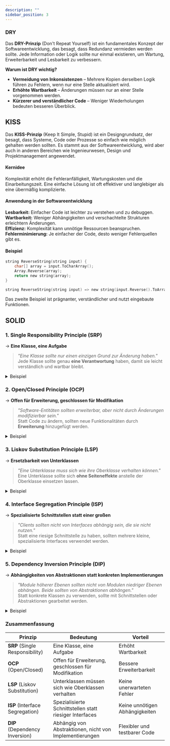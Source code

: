 ```yaml
---
description: ""
sidebar_position: 3
---
```

### DRY
Das **DRY-Prinzip** (Don't Repeat Yourself) ist ein fundamentales Konzept der Softwareentwicklung, das besagt, dass Redundanz vermieden werden sollte. Jede Information oder Logik sollte nur einmal existieren, um Wartung, Erweiterbarkeit und Lesbarkeit zu verbessern.

**Warum ist DRY wichtig?**
- **Vermeidung von Inkonsistenzen** – Mehrere Kopien derselben Logik führen zu Fehlern, wenn nur eine Stelle aktualisiert wird.
- **Erhöhte Wartbarkeit** – Änderungen müssen nur an einer Stelle vorgenommen werden.
- **Kürzerer und verständlicher Code** – Weniger Wiederholungen bedeuten besseren Überblick.

## KISS
Das **KISS-Prinzip** (Keep It Simple, Stupid) ist ein Designgrundsatz, der besagt, dass Systeme, Code oder Prozesse so einfach wie möglich gehalten werden sollten. Es stammt aus der Softwareentwicklung, wird aber auch in anderen Bereichen wie Ingenieurwesen, Design und Projektmanagement angewendet.

#### Kernidee  
Komplexität erhöht die Fehleranfälligkeit, Wartungskosten und die Einarbeitungszeit. Eine einfache Lösung ist oft effektiver und langlebiger als eine übermäßig komplizierte.

#### Anwendung in der Softwareentwicklung  
**Lesbarkeit:** Einfacher Code ist leichter zu verstehen und zu debuggen.  
**Wartbarkeit:** Weniger Abhängigkeiten und verschachtelte Strukturen erleichtern Änderungen.  
**Effizienz:** Komplexität kann unnötige Ressourcen beanspruchen.  
**Fehlerminimierung:** Je einfacher der Code, desto weniger Fehlerquellen gibt es.  

#### Beispiel
```c title="Schlecht (zu kompliziert)"
string ReverseString(string input) {
    char[] array = input.ToCharArray();
    Array.Reverse(array);
    return new string(array);
}
```
```c title="Einfacher (KISS)"
string ReverseString(string input) => new string(input.Reverse().ToArray());
```
Das zweite Beispiel ist prägnanter, verständlicher und nutzt eingebaute Funktionen.
## SOLID

### 1. Single Responsibility Principle (SRP)
 -> **Eine Klasse, eine Aufgabe**

> _"Eine Klasse sollte nur einen einzigen Grund zur Änderung haben."_  
> Jede Klasse sollte genau **eine Verantwortung** haben, damit sie leicht verständlich und wartbar bleibt.

<details>
<summary>Beispiel</summary>

```c title="Schlecht"
class Report {
    public void GenerateReport() { /* Report generieren */ }
    public void SaveToFile() { /* Datei speichern */ }
}
```
```c title="Besser"
class Report {
    public void Generate() { /* Report generieren */ }
}

class ReportSaver {
    public void SaveToFile(Report report) { /* Datei speichern */ }
}

```
**Trennung von Berichtserstellung und Speichern.**  
</details>

### 2. Open/Closed Principle (OCP)
-> **Offen für Erweiterung, geschlossen für Modifikation**

> _"Software-Entitäten sollten erweiterbar, aber nicht durch Änderungen modifizierbar sein."_  
> Statt Code zu ändern, sollten neue Funktionalitäten durch **Erweiterung** hinzugefügt werden.

<details>
<summary>Beispiel</summary>

```c title="Schlecht"
class PaymentProcessor {
    public void ProcessPayment(string type) {
        if (type == "CreditCard") { /* Kreditkarte */ }
        else if (type == "PayPal") { /* PayPal */ }
    }
}
```
```c title="Besser"
interface IPaymentMethod {
    void Pay();
}

class CreditCardPayment : IPaymentMethod {
    public void Pay() { /* Kreditkarte */ }
}

class PayPalPayment : IPaymentMethod {
    public void Pay() { /* PayPal */ }
}

class PaymentProcessor {
    public void ProcessPayment(IPaymentMethod payment) {
        payment.Pay();
    }
}
```
**Leicht erweiterbar ohne bestehende Code-Änderungen.**  
</details>

### 3. Liskov Substitution Principle (LSP)
-> **Ersetzbarkeit von Unterklassen**

> _"Eine Unterklasse muss sich wie ihre Oberklasse verhalten können."_  
> Eine Unterklasse sollte sich **ohne Seiteneffekte** anstelle der Oberklasse einsetzen lassen.

<details>
<summary>Beispiel</summary>

```c title="Schlecht"
class Bird {
    public virtual void Fly() { }
}

class Penguin : Bird {
    public override void Fly() {
        throw new NotImplementedException(); // ❌ Pinguine können nicht fliegen!
    }
}
```
```c title="Besser"
abstract class Bird { }
interface IFlyable { void Fly(); }

class Sparrow : Bird, IFlyable {
    public void Fly() { /* Fliegen */ }
}

class Penguin : Bird { /* Kein Fly() notwendig */ }
```
**Pinguine müssen nicht fliegen können.**  
</details>

### 4. Interface Segregation Principle (ISP)
-> **Spezialisierte Schnittstellen statt einer großen**

> _"Clients sollten nicht von Interfaces abhängig sein, die sie nicht nutzen."_  
> Statt eine riesige Schnittstelle zu haben, sollten mehrere kleine, spezialisierte Interfaces verwendet werden.

<details>
<summary>Beispiel</summary>

```c title="Schlecht"
interface IWorker {
    void Work();
    void Eat();
}

class Robot : IWorker {
    public void Work() { /* Arbeiten */ }
    public void Eat() { throw new NotImplementedException(); } // Roboter essen nicht!
}

```

```c title="Besser"
interface IWorkable { void Work(); }
interface IEatable { void Eat(); }

class Human : IWorkable, IEatable {
    public void Work() { /* Arbeiten */ }
    public void Eat() { /* Essen */ }
}

class Robot : IWorkable {
    public void Work() { /* Arbeiten */ }
}
```
**Kein unnötiger Code für Roboter.**  
</details>

### 5. Dependency Inversion Principle (DIP)
-> **Abhängigkeiten von Abstraktionen statt konkreten Implementierungen**

> _"Module höherer Ebenen sollten nicht von Modulen niedriger Ebenen abhängen. Beide sollten von Abstraktionen abhängen."_  
> Statt konkrete Klassen zu verwenden, sollte mit Schnittstellen oder Abstraktionen gearbeitet werden.

<details>
<summary>Beispiel</summary>

```c title="Schlecht"
class LightBulb {
    public void TurnOn() { /* Licht an */ }
}

class Switch {
    private LightBulb bulb = new LightBulb();
    
    public void Operate() {
        bulb.TurnOn();
    }
}
```
```c title="Besser"
interface ISwitchable {
    void TurnOn();
}

class LightBulb : ISwitchable {
    public void TurnOn() { /* Licht an */ }
}

class Switch {
    private ISwitchable device;
    
    public Switch(ISwitchable device) {
        this.device = device;
    }

    public void Operate() {
        device.TurnOn();
    }
}
```
**Flexibel für andere Geräte, nicht nur Glühbirnen.**  
</details>

### Zusammenfassung

| Prinzip                         | Bedeutung                                               | Vorteil                        |
| ------------------------------- | ------------------------------------------------------- | ------------------------------ |
| **SRP** (Single Responsibility) | Eine Klasse, eine Aufgabe                               | Erhöht Wartbarkeit             |
| **OCP** (Open/Closed)           | Offen für Erweiterung, geschlossen für Modifikation     | Bessere Erweiterbarkeit        |
| **LSP** (Liskov Substitution)   | Unterklassen müssen sich wie Oberklassen verhalten      | Keine unerwarteten Fehler      |
| **ISP** (Interface Segregation) | Spezialisierte Schnittstellen statt riesiger Interfaces | Keine unnötigen Abhängigkeiten |
| **DIP** (Dependency Inversion)  | Abhängig von Abstraktionen, nicht von Implementierungen | Flexibler und testbarer Code   |
